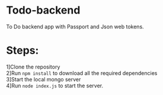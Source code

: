 # Todo-backend
To Do backend app with Passport and Json web tokens. 


# Steps:

1]Clone the repository<br>
2]Run `npm install` to download all the required dependencies<br>
3]Start the local mongo server<br>
4]Run `node index.js` to start the server.

